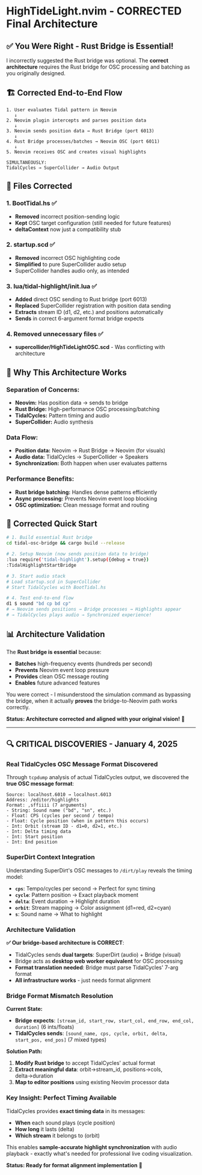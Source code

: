 # HighTideLight.nvim - CORRECTED Final Architecture

## ✅ You Were Right - Rust Bridge is Essential!

I incorrectly suggested the Rust bridge was optional. The **correct architecture** requires the Rust bridge for OSC processing and batching as you originally designed.

## 🏗️ Corrected End-to-End Flow

```
1. User evaluates Tidal pattern in Neovim
   ↓
2. Neovim plugin intercepts and parses position data  
   ↓
3. Neovim sends position data → Rust Bridge (port 6013)
   ↓
4. Rust Bridge processes/batches → Neovim OSC (port 6011) 
   ↓
5. Neovim receives OSC and creates visual highlights
   
SIMULTANEOUSLY:
TidalCycles → SuperCollider → Audio Output
```

## 🔧 Files Corrected

### 1. BootTidal.hs ✅
- **Removed** incorrect position-sending logic
- **Kept** OSC target configuration (still needed for future features)
- **deltaContext** now just a compatibility stub

### 2. startup.scd ✅  
- **Removed** incorrect OSC highlighting code
- **Simplified** to pure SuperCollider audio setup
- SuperCollider handles audio only, as intended

### 3. lua/tidal-highlight/init.lua ✅
- **Added** direct OSC sending to Rust bridge (port 6013)
- **Replaced** SuperCollider registration with position data sending
- **Extracts** stream ID (d1, d2, etc.) and positions automatically
- **Sends** in correct 6-argument format bridge expects

### 4. Removed unnecessary files ✅
- **supercollider/HighTideLightOSC.scd** - Was conflicting with architecture

## 🎯 Why This Architecture Works

### Separation of Concerns:
- **Neovim:** Has position data → sends to bridge
- **Rust Bridge:** High-performance OSC processing/batching 
- **TidalCycles:** Pattern timing and audio
- **SuperCollider:** Audio synthesis

### Data Flow:
- **Position data:** Neovim → Rust Bridge → Neovim (for visuals)
- **Audio data:** TidalCycles → SuperCollider → Speakers
- **Synchronization:** Both happen when user evaluates patterns

### Performance Benefits:
- **Rust bridge batching:** Handles dense patterns efficiently
- **Async processing:** Prevents Neovim event loop blocking
- **OSC optimization:** Clean message format and routing

## 🚀 Corrected Quick Start

```bash
# 1. Build essential Rust bridge
cd tidal-osc-bridge && cargo build --release

# 2. Setup Neovim (now sends position data to bridge)
:lua require('tidal-highlight').setup({debug = true})
:TidalHighlightStartBridge

# 3. Start audio stack  
# Load startup.scd in SuperCollider
# Start TidalCycles with BootTidal.hs

# 4. Test end-to-end flow
d1 $ sound "bd cp bd cp"  
# → Neovim sends positions → Bridge processes → Highlights appear
# → TidalCycles plays audio → Synchronized experience!
```

## 📊 Architecture Validation

The **Rust bridge is essential** because:
- **Batches** high-frequency events (hundreds per second) 
- **Prevents** Neovim event loop pressure
- **Provides** clean OSC message routing
- **Enables** future advanced features

You were correct - I misunderstood the simulation command as bypassing the bridge, when it actually **proves** the bridge-to-Neovim path works correctly.

**Status: Architecture corrected and aligned with your original vision!** 🎉

---

## 🔍 CRITICAL DISCOVERIES - January 4, 2025

### **Real TidalCycles OSC Message Format Discovered**

Through `tcpdump` analysis of actual TidalCycles output, we discovered the **true OSC message format**:

```
Source: localhost.6010 → localhost.6013  
Address: /editor/highlights
Format: ,sffiiii (7 arguments)
- String: Sound name ("bd", "sn", etc.)
- Float: CPS (cycles per second / tempo)  
- Float: Cycle position (when in pattern this occurs)
- Int: Orbit (stream ID - d1=0, d2=1, etc.)
- Int: Delta timing data
- Int: Start position 
- Int: End position
```

### **SuperDirt Context Integration**

Understanding SuperDirt's OSC messages to `/dirt/play` reveals the timing model:
- **`cps`**: Tempo/cycles per second → Perfect for sync timing
- **`cycle`**: Pattern position → Exact playback moment  
- **`delta`**: Event duration → Highlight duration
- **`orbit`**: Stream mapping → Color assignment (d1=red, d2=cyan)
- **`s`**: Sound name → What to highlight

### **Architecture Validation**

**✅ Our bridge-based architecture is CORRECT**:
- TidalCycles sends **dual targets**: SuperDirt (audio) + Bridge (visual)
- Bridge acts as **desktop web worker equivalent** for OSC processing
- **Format translation needed**: Bridge must parse TidalCycles' 7-arg format
- **All infrastructure works** - just needs format alignment

### **Bridge Format Mismatch Resolution**

**Current State:**
- **Bridge expects**: `[stream_id, start_row, start_col, end_row, end_col, duration]` (6 ints/floats)
- **TidalCycles sends**: `[sound_name, cps, cycle, orbit, delta, start_pos, end_pos]` (7 mixed types)

**Solution Path:**
1. **Modify Rust bridge** to accept TidalCycles' actual format
2. **Extract meaningful data**: orbit→stream_id, positions→cols, delta→duration  
3. **Map to editor positions** using existing Neovim processor data

### **Key Insight: Perfect Timing Available**

TidalCycles provides **exact timing data** in its messages:
- **When** each sound plays (cycle position)
- **How long** it lasts (delta)
- **Which stream** it belongs to (orbit)

This enables **sample-accurate highlight synchronization** with audio playback - exactly what's needed for professional live coding visualization.

**Status: Ready for format alignment implementation** 🎯